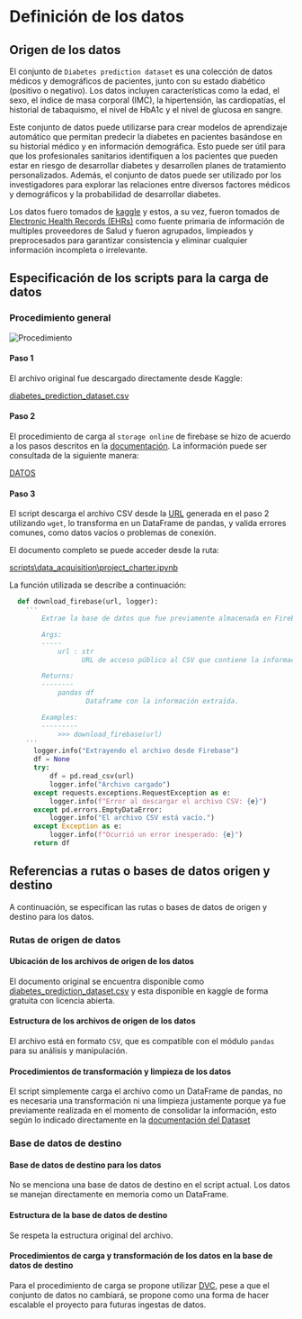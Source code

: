 # Definición de los datos

## Origen de los datos

El conjunto de  `Diabetes prediction dataset` es una colección de datos médicos y demográficos de pacientes, junto con su estado diabético (positivo o negativo). Los datos incluyen características como la edad, el sexo, el índice de masa corporal (IMC), la hipertensión, las cardiopatías, el historial de tabaquismo, el nivel de HbA1c y el nivel de glucosa en sangre.

Este conjunto de datos puede utilizarse para crear modelos de aprendizaje automático que permitan predecir la diabetes en pacientes basándose en su historial médico y en información demográfica. Esto puede ser útil para que los profesionales sanitarios identifiquen a los pacientes que pueden estar en riesgo de desarrollar diabetes y desarrollen planes de tratamiento personalizados. Además, el conjunto de datos puede ser utilizado por los investigadores para explorar las relaciones entre diversos factores médicos y demográficos y la probabilidad de desarrollar diabetes.

Los datos fuero tomados de [kaggle](https://www.kaggle.com/datasets/iammustafatz/diabetes-prediction-dataset) y estos, a su vez, fueron tomados de [Electronic Health Records (EHRs)](https://www.cms.gov/priorities/key-initiatives/e-health/records) como fuente primaria de información de multiples proveedores de Salud y fueron agrupados, limpieados y preprocesados para garantizar consistencia y eliminar cualquier información incompleta o irrelevante.

## Especificación de los scripts para la carga de datos

### Procedimiento general

![Procedimiento](https://firebasestorage.googleapis.com/v0/b/personalwp-8822c.appspot.com/o/Captura%20de%20pantalla%202024-12-01%20213749.png?alt=media&token=5ec6eb64-81b5-4b88-a7f9-cb900239704a)

#### Paso 1

El archivo original fue descargado directamente desde Kaggle:

[diabetes_prediction_dataset.csv](https://www.kaggle.com/datasets/iammustafatz/diabetes-prediction-dataset)

#### Paso 2

El procedimiento de carga al `storage online` de firebase se hizo de acuerdo a los pasos descritos en la [documentación](https://firebase.google.com/docs/storage/web/upload-files). La información puede ser consultada de la siguiente manera:

[DATOS](https://firebasestorage.googleapis.com/v0/b/personalwp-8822c.appspot.com/o/diabetes_prediction_dataset.csv?alt=media&token=4d70d154-c3d0-4fa0-a3aa-9b9972dd3b95)

#### Paso 3

El script descarga el archivo CSV desde la [URL](https://firebasestorage.googleapis.com/v0/b/personalwp-8822c.appspot.com/o/diabetes_prediction_dataset.csv?alt=media&token=4d70d154-c3d0-4fa0-a3aa-9b9972dd3b95) generada en el paso 2 utilizando `wget`, lo transforma en un DataFrame de pandas, y valida errores comunes, como datos vacíos o problemas de conexión.

El documento completo se puede acceder desde la ruta:

[scripts\data_acquisition\project_charter.ipynb](https://github.com/mfneirae/proyecto-mlds-u6/blob/aada8817809aba2e5e5ce7c0cf339fc52a4f51e8/scripts/data_acquisition/project_charter.ipynb)

La función utilizada se describe a continuación:

```python
  def download_firebase(url, logger): 
    '''
        Extrae la base de datos que fue previamente almacenada en Firebase en un CSV para facilitar su acceso

        Args:
        -----
            url : str
                  URL de acceso público al CSV que contiene la información.

        Returns:
        --------
            pandas df
                   Dataframe con la información extraída.

        Examples:
        ---------
            >>> download_firebase(url)
    '''
      logger.info("Extrayendo el archivo desde Firebase")
      df = None
      try:
          df = pd.read_csv(url)
          logger.info("Archivo cargado")
      except requests.exceptions.RequestException as e:
          logger.info(f"Error al descargar el archivo CSV: {e}")
      except pd.errors.EmptyDataError:
          logger.info("El archivo CSV está vacío.")
      except Exception as e:
          logger.info(f"Ocurrió un error inesperado: {e}")
      return df
```

## Referencias a rutas o bases de datos origen y destino

A continuación, se especifican las rutas o bases de datos de origen y destino para los datos.

### Rutas de origen de datos

#### Ubicación de los archivos de origen de los datos

El documento original se encuentra disponible como [diabetes_prediction_dataset.csv](https://www.kaggle.com/datasets/iammustafatz/diabetes-prediction-dataset) y esta disponible en kaggle de forma gratuita con licencia abierta.

#### Estructura de los archivos de origen de los datos

El archivo está en formato `CSV`, que es compatible con el módulo `pandas` para su análisis y manipulación.

#### Procedimientos de transformación y limpieza de los datos

El script simplemente carga el archivo como un DataFrame de pandas, no es necesaria una transformación ni una limpieza justamente porque ya fue previamente realizada en el momento de consolidar la información, esto según lo indicado directamente en la [documentación del Dataset](https://www.kaggle.com/datasets/iammustafatz/diabetes-prediction-dataset)

### Base de datos de destino

#### Base de datos de destino para los datos

No se menciona una base de datos de destino en el script actual. Los datos se manejan directamente en memoria como un DataFrame.

#### Estructura de la base de datos de destino

Se respeta la estructura original del archivo.

#### Procedimientos de carga y transformación de los datos en la base de datos de destino

Para el procedimiento de carga se propone utilizar [DVC](https://dvc.org/), pese a que el conjunto de datos no cambiará, se propone como una forma de hacer escalable el proyecto para futuras ingestas de datos.
